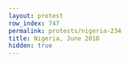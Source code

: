```yaml
---
layout: protest
row_index: 747
permalink: protests/nigeria-234
title: Nigeria, June 2018
hidden: true
---
```

